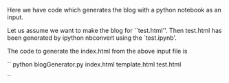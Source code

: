 Here we have  code which generates the blog with a python notebook as an input.

Let us assume we want to make the blog for ``test.html''. Then test.html has been generated by ipython nbconvert using the `test.ipynb'.

The code to generate the index.html from the above input file is

``
python blogGenerator.py index.html template.html test.html

``
